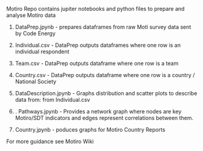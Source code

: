 Motiro Repo contains jupiter notebooks and python files to prepare and analyse Motiro data

1. DataPrep.jpynb - prepares dataframes from raw Moti survey data sent by Code Energy

2. Individual.csv - DataPrep outputs dataframes where one row is an individual respondent

3. Team.csv - DataPrep outputs dataframe where one row is a team

4. Country.csv - DataPrep outputs dataframe where one row is a country / National Society
5. DataDescription.jpynb - Graphs distribution and scatter plots to describe data from: from Individual.csv
6. . Pathways.jpynb - Provides a network graph where nodes are key Motiro/SDT indicators and edges represent correlations between them.
7. Country.jpynb - poduces graphs for Motiro Country Reports

For more guidance see Motiro Wiki
